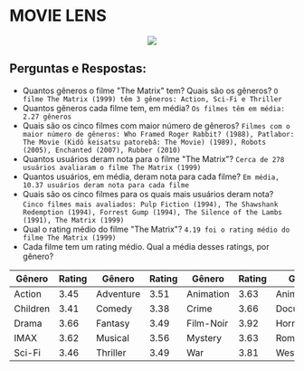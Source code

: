 # MOVIE LENS 

<p align="center">
  <img src="https://user-images.githubusercontent.com/169328/62211026-6f480280-b395-11e9-9d64-cd059663054b.gif">
</p>


## Perguntas e Respostas:
- Quantos gêneros o filme "The Matrix" tem? Quais são os gêneros? ```O filme The Matrix (1999) têm 3 gêneros: Action, Sci-Fi e Thriller```
- Quantos gêneros cada filme tem, em média? ```Os filmes têm em média: 2.27 gêneros```
- Quais são os cinco filmes com maior número de gêneros? ```Filmes com o maior número de gêneros: Who Framed Roger Rabbit? (1988), Patlabor: The Movie (Kidô keisatsu patorebâ: The Movie) (1989), Robots (2005), Enchanted (2007), Rubber (2010)```
- Quantos usuários deram nota para o filme "The Matrix"? ```Cerca de 278 usuários avaliaram o filme The Matrix (1999)```
- Quantos usuários, em média, deram nota para cada filme? ```Em média, 10.37 usuários deram nota para cada filme```
- Quais são os cinco filmes para os quais mais usuários deram nota? ```Cinco filmes mais avaliados: Pulp Fiction (1994), The Shawshank Redemption (1994), Forrest Gump (1994), The Silence of the Lambs (1991), The Matrix (1999) ```
- Qual o rating médio do filme "The Matrix"? ```4.19 foi o rating médio do filme The Matrix (1999)``` 
- Cada filme tem um rating médio. Qual a média desses ratings, por gênero?

|Gênero|Rating|Gênero|Rating|Gênero|Rating|Gênero|Rating|
|---|---|---|---|---|---|---|---|
|Action|3.45|Adventure|3.51|Animation|3.63|Animation|3.63|
|Children|3.41|Comedy|3.38|Crime|3.66|Documentary|3.80|
|Drama|3.66|Fantasy|3.49|Film-Noir|3.92|Horror|3.26|
|IMAX|3.62|Musical|3.56|Mystery|3.63|Romance|3.51|
|Sci-Fi|3.46|Thriller|3.49|War|3.81|Western|3.58|

